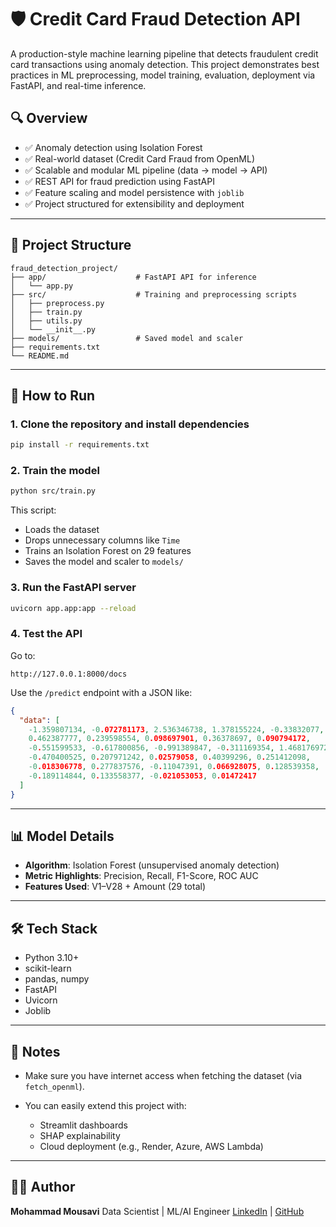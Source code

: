 # 🛡️ Credit Card Fraud Detection API

A production-style machine learning pipeline that detects fraudulent credit card transactions using anomaly detection. This project demonstrates best practices in ML preprocessing, model training, evaluation, deployment via FastAPI, and real-time inference.

## 🔍 Overview

* ✅ Anomaly detection using Isolation Forest
* ✅ Real-world dataset (Credit Card Fraud from OpenML)
* ✅ Scalable and modular ML pipeline (data → model → API)
* ✅ REST API for fraud prediction using FastAPI
* ✅ Feature scaling and model persistence with `joblib`
* ✅ Project structured for extensibility and deployment

---

## 📁 Project Structure

```
fraud_detection_project/
├── app/                    # FastAPI API for inference
│   └── app.py
├── src/                    # Training and preprocessing scripts
│   ├── preprocess.py
│   ├── train.py
│   ├── utils.py
│   └── __init__.py
├── models/                 # Saved model and scaler
├── requirements.txt
└── README.md
```

---

## 🚀 How to Run

### 1. Clone the repository and install dependencies

```bash
pip install -r requirements.txt
```

### 2. Train the model

```bash
python src/train.py
```

This script:

* Loads the dataset
* Drops unnecessary columns like `Time`
* Trains an Isolation Forest on 29 features
* Saves the model and scaler to `models/`

### 3. Run the FastAPI server

```bash
uvicorn app.app:app --reload
```

### 4. Test the API

Go to:

```
http://127.0.0.1:8000/docs
```

Use the `/predict` endpoint with a JSON like:

```json
{
  "data": [
    -1.359807134, -0.072781173, 2.536346738, 1.378155224, -0.33832077,
    0.462387777, 0.239598554, 0.098697901, 0.36378697, 0.090794172,
    -0.551599533, -0.617800856, -0.991389847, -0.311169354, 1.468176972,
    -0.470400525, 0.207971242, 0.02579058, 0.40399296, 0.251412098,
    -0.018306778, 0.277837576, -0.11047391, 0.066928075, 0.128539358,
    -0.189114844, 0.133558377, -0.021053053, 0.01472417
  ]
}
```

---

## 📊 Model Details

* **Algorithm**: Isolation Forest (unsupervised anomaly detection)
* **Metric Highlights**: Precision, Recall, F1-Score, ROC AUC
* **Features Used**: V1–V28 + Amount (29 total)

---

## 🛠️ Tech Stack

* Python 3.10+
* scikit-learn
* pandas, numpy
* FastAPI
* Uvicorn
* Joblib

---

## 📌 Notes

* Make sure you have internet access when fetching the dataset (via `fetch_openml`).
* You can easily extend this project with:

  * Streamlit dashboards
  * SHAP explainability
  * Cloud deployment (e.g., Render, Azure, AWS Lambda)

---

## 👨‍💻 Author

**Mohammad Mousavi**
Data Scientist | ML/AI Engineer
[LinkedIn](https://www.linkedin.com/in/mohammad-mousavi-895763113/) | [GitHub](https://github.com/kmousavi91)


